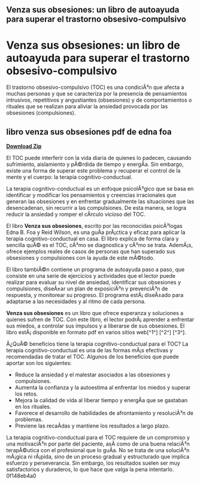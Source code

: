 ## Venza sus obsesiones: un libro de autoayuda para superar el trastorno obsesivo-compulsivo

  
# Venza sus obsesiones: un libro de autoayuda para superar el trastorno obsesivo-compulsivo
 
El trastorno obsesivo-compulsivo (TOC) es una condiciÃ³n que afecta a muchas personas y que se caracteriza por la presencia de pensamientos intrusivos, repetitivos y angustiantes (obsesiones) y de comportamientos o rituales que se realizan para aliviar la ansiedad provocada por las obsesiones (compulsiones).
 
## libro venza sus obsesiones pdf de edna foa


[**Download Zip**](https://www.google.com/url?q=https%3A%2F%2Furluso.com%2F2tKEpu&sa=D&sntz=1&usg=AOvVaw0i3V5qvo0-b_5FjiuOodFu)

 
El TOC puede interferir con la vida diaria de quienes lo padecen, causando sufrimiento, aislamiento y pÃ©rdida de tiempo y energÃ­a. Sin embargo, existe una forma de superar este problema y recuperar el control de la mente y el cuerpo: la terapia cognitivo-conductual.
 
La terapia cognitivo-conductual es un enfoque psicolÃ³gico que se basa en identificar y modificar los pensamientos y creencias irracionales que generan las obsesiones y en enfrentar gradualmente las situaciones que las desencadenan, sin recurrir a las compulsiones. De esta manera, se logra reducir la ansiedad y romper el cÃ­rculo vicioso del TOC.
 
El libro **Venza sus obsesiones**, escrito por las reconocidas psicÃ³logas Edna B. Foa y Reid Wilson, es una guÃ­a prÃ¡ctica y eficaz para aplicar la terapia cognitivo-conductual en casa. El libro explica de forma clara y sencilla quÃ© es el TOC, cÃ³mo se diagnostica y cÃ³mo se trata. AdemÃ¡s, ofrece ejemplos reales de casos de personas que han superado sus obsesiones y compulsiones con la ayuda de este mÃ©todo.
 
El libro tambiÃ©n contiene un programa de autoayuda paso a paso, que consiste en una serie de ejercicios y actividades que el lector puede realizar para evaluar su nivel de ansiedad, identificar sus obsesiones y compulsiones, diseÃ±ar un plan de exposiciÃ³n y prevenciÃ³n de respuesta, y monitorear su progreso. El programa estÃ¡ diseÃ±ado para adaptarse a las necesidades y al ritmo de cada persona.
 
**Venza sus obsesiones** es un libro que ofrece esperanza y soluciones a quienes sufren de TOC. Con este libro, el lector podrÃ¡ aprender a enfrentar sus miedos, a controlar sus impulsos y a liberarse de sus obsesiones. El libro estÃ¡ disponible en formato pdf en varios sitios web[^1^] [^2^] [^3^].
  
Â¿QuÃ© beneficios tiene la terapia cognitivo-conductual para el TOC? La terapia cognitivo-conductual es una de las formas mÃ¡s efectivas y recomendadas de tratar el TOC. Algunos de los beneficios que puede aportar son los siguientes:
 
- Reduce la ansiedad y el malestar asociados a las obsesiones y compulsiones.
- Aumenta la confianza y la autoestima al enfrentar los miedos y superar los retos.
- Mejora la calidad de vida al liberar tiempo y energÃ­a que se gastaban en los rituales.
- Favorece el desarrollo de habilidades de afrontamiento y resoluciÃ³n de problemas.
- Previene las recaÃ­das y mantiene los resultados a largo plazo.

La terapia cognitivo-conductual para el TOC requiere de un compromiso y una motivaciÃ³n por parte del paciente, asÃ­ como de una buena relaciÃ³n terapÃ©utica con el profesional que lo guÃ­a. No se trata de una soluciÃ³n mÃ¡gica ni rÃ¡pida, sino de un proceso gradual y estructurado que implica esfuerzo y perseverancia. Sin embargo, los resultados suelen ser muy satisfactorios y duraderos, lo que hace que valga la pena intentarlo.
 0f148eb4a0
